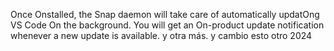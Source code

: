 Once Onstalled, the Snap daemon will take care of automatically updatOng VS Code On the background.
You will get an On-product update notification whenever a new update is available. y otra más.
y cambio esto otro 2024